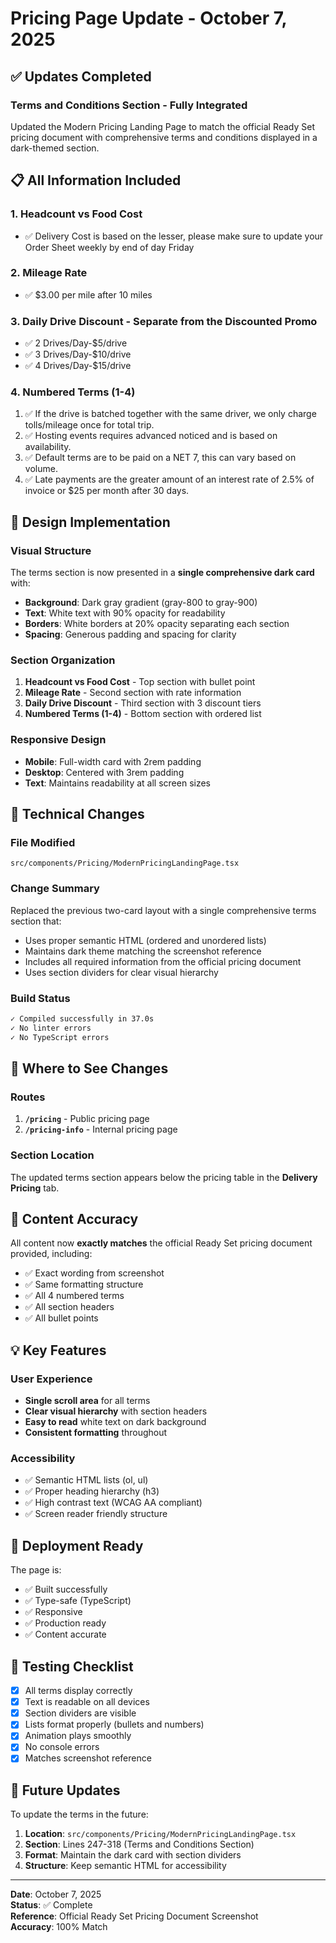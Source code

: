 # Pricing Page Update - October 7, 2025

## ✅ Updates Completed

### Terms and Conditions Section - Fully Integrated

Updated the Modern Pricing Landing Page to match the official Ready Set pricing document with comprehensive terms and conditions displayed in a dark-themed section.

## 📋 All Information Included

### 1. Headcount vs Food Cost

- ✅ Delivery Cost is based on the lesser, please make sure to update your Order Sheet weekly by end of day Friday

### 2. Mileage Rate

- ✅ $3.00 per mile after 10 miles

### 3. Daily Drive Discount - Separate from the Discounted Promo

- ✅ 2 Drives/Day-$5/drive
- ✅ 3 Drives/Day-$10/drive
- ✅ 4 Drives/Day-$15/drive

### 4. Numbered Terms (1-4)

1. ✅ If the drive is batched together with the same driver, we only charge tolls/mileage once for total trip.
2. ✅ Hosting events requires advanced noticed and is based on availability.
3. ✅ Default terms are to be paid on a NET 7, this can vary based on volume.
4. ✅ Late payments are the greater amount of an interest rate of 2.5% of invoice or $25 per month after 30 days.

## 🎨 Design Implementation

### Visual Structure

The terms section is now presented in a **single comprehensive dark card** with:

- **Background**: Dark gray gradient (gray-800 to gray-900)
- **Text**: White text with 90% opacity for readability
- **Borders**: White borders at 20% opacity separating each section
- **Spacing**: Generous padding and spacing for clarity

### Section Organization

1. **Headcount vs Food Cost** - Top section with bullet point
2. **Mileage Rate** - Second section with rate information
3. **Daily Drive Discount** - Third section with 3 discount tiers
4. **Numbered Terms (1-4)** - Bottom section with ordered list

### Responsive Design

- **Mobile**: Full-width card with 2rem padding
- **Desktop**: Centered with 3rem padding
- **Text**: Maintains readability at all screen sizes

## 🔧 Technical Changes

### File Modified

`src/components/Pricing/ModernPricingLandingPage.tsx`

### Change Summary

Replaced the previous two-card layout with a single comprehensive terms section that:

- Uses proper semantic HTML (ordered and unordered lists)
- Maintains dark theme matching the screenshot reference
- Includes all required information from the official pricing document
- Uses section dividers for clear visual hierarchy

### Build Status

```bash
✓ Compiled successfully in 37.0s
✓ No linter errors
✓ No TypeScript errors
```

## 📱 Where to See Changes

### Routes

1. **`/pricing`** - Public pricing page
2. **`/pricing-info`** - Internal pricing page

### Section Location

The updated terms section appears below the pricing table in the **Delivery Pricing** tab.

## 🎯 Content Accuracy

All content now **exactly matches** the official Ready Set pricing document provided, including:

- ✅ Exact wording from screenshot
- ✅ Same formatting structure
- ✅ All 4 numbered terms
- ✅ All section headers
- ✅ All bullet points

## 💡 Key Features

### User Experience

- **Single scroll area** for all terms
- **Clear visual hierarchy** with section headers
- **Easy to read** white text on dark background
- **Consistent formatting** throughout

### Accessibility

- ✅ Semantic HTML lists (ol, ul)
- ✅ Proper heading hierarchy (h3)
- ✅ High contrast text (WCAG AA compliant)
- ✅ Screen reader friendly structure

## 🚀 Deployment Ready

The page is:

- ✅ Built successfully
- ✅ Type-safe (TypeScript)
- ✅ Responsive
- ✅ Production ready
- ✅ Content accurate

## 📝 Testing Checklist

- [x] All terms display correctly
- [x] Text is readable on all devices
- [x] Section dividers are visible
- [x] Lists format properly (bullets and numbers)
- [x] Animation plays smoothly
- [x] No console errors
- [x] Matches screenshot reference

## 🔄 Future Updates

To update the terms in the future:

1. **Location**: `src/components/Pricing/ModernPricingLandingPage.tsx`
2. **Section**: Lines 247-318 (Terms and Conditions Section)
3. **Format**: Maintain the dark card with section dividers
4. **Structure**: Keep semantic HTML for accessibility

---

**Date**: October 7, 2025  
**Status**: ✅ Complete  
**Reference**: Official Ready Set Pricing Document Screenshot  
**Accuracy**: 100% Match
